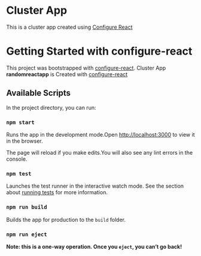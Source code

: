 
# Cluster App

This is a cluster app created using [Configure React](http://github.com/shaantanu9/configure-react)
# Getting Started with configure-react
This project was bootstrapped with [configure-react](https://github.com/shaantanu9/configure-react).
Cluster App **randomreactapp**  is Created with [configure-react](https://github.com/shaantanu9/configure-react)


## Available Scripts

In the project directory, you can run:

### `npm start`

Runs the app in the development mode.Open [http://localhost:3000](http://localhost:3000) to view it in the browser.

The page will reload if you make edits.You will also see any lint errors in the console.

### `npm test`

Launches the test runner in the interactive watch mode.
See the section about [running tests](https://facebook.github.io/create-react-app/docs/running-tests) for more information.

### `npm run build`

Builds the app for production to the `build` folder.
### `npm run eject`

**Note: this is a one-way operation. Once you `eject`, you can’t go back!**
  